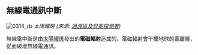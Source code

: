 ## 無線電通訊中斷

![0314_rb](./static/0314_rb.png)
*太陽耀斑 (來源: [過渡區及日冕探測者](http://trace.lmsal.com/Science/ScientificResults/trace_cdrom/html/trace_images.html))*

無線電中斷是由<a href="#/zh/phenomena/solar-flare">太陽耀斑</a>發出的**電磁輻射**造成的。電磁輻射會干擾地球的電離層，從而破壞無線電通訊。
